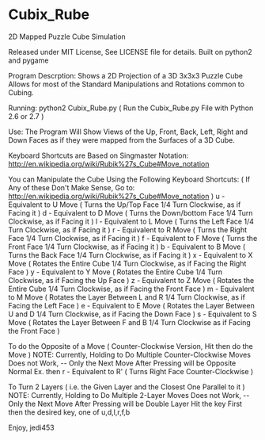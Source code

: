 Cubix_Rube
==========

2D Mapped Puzzle Cube Simulation

Released under MIT License, See LICENSE file for details.
Built on python2 and pygame

Program Descrption:
  Shows a 2D Projection of a 3D 3x3x3 Puzzle Cube
  Allows for most of the Standard Manipulations and Rotations
  common to Cubing.

Running:
  python2 Cubix_Rube.py
  ( Run the Cubix_Rube.py File with Python 2.6 or 2.7 )

Use:
  The Program Will Show Views of the Up, Front, Back,
  Left, Right and Down Faces as if they were mapped from the
  Surfaces of a 3D Cube.

  Keyboard Shortcuts are Based on Singmaster Notation: http://en.wikipedia.org/wiki/Rubik%27s_Cube#Move_notation

  You can Manipulate the Cube Using the Following Keyboard Shortcuts:
  ( If Any of these Don't Make Sense, Go to: http://en.wikipedia.org/wiki/Rubik%27s_Cube#Move_notation )
    u - Equivalent to U Move ( Turns the Up/Top Face 1/4 Turn Clockwise, as if Facing it )
    d - Equivalent to D Move ( Turns the Down/bottom Face 1/4 Turn Clockwise, as if Facing it )
    l - Equivalent to L Move ( Turns the Left Face 1/4 Turn Clockwise, as if Facing it )
    r - Equivalent to R Move ( Turns the Right Face 1/4 Turn Clockwise, as if Facing it )
    f - Equivalent to F Move ( Turns the Front Face 1/4 Turn Clockwise, as if Facing it )
    b - Equivalent to B Move ( Turns the Back Face 1/4 Turn Clockwise, as if Facing it )
    x - Equivalent to X Move ( Rotates the Entire Cube 1/4 Turn Clockwise, as if Facing the Right Face )
    y - Equivalent to Y Move ( Rotates the Entire Cube 1/4 Turn Clockwise, as if Facing the Up Face )
    z - Equivalent to Z Move ( Rotates the Entire Cube 1/4 Turn Clockwise, as if Facing the Front Face )
    m - Equivalent to M Move ( Rotates the Layer Between L and R 1/4 Turn Clockwise, as if Facing the Left Face )
    e - Equivalent to E Move ( Rotates the Layer Between U and D 1/4 Turn Clockwise, as if Facing the Down Face )
    s - Equivalent to S Move ( Rotates the Layer Between F and B 1/4 Turn Clockwise as if Facing the Front Face )


  To do the Opposite of a Move ( Counter-Clockwise Version, Hit <shift> then do the Move )
  NOTE: Currently, Holding <shift> to Do Multiple Counter-Clockwise Moves Does not Work,
    -- Only the Next Move After Pressing <shift> will be Opposite Normal
    Ex. <shift> then r - Equivalent to R' ( Turns Right Face Counter-Clockwise )

  To Turn 2 Layers ( i.e. the Given Layer and the Closest One Parallel to it )
  NOTE: Currently, Holding <ctrl> to Do Multiple 2-Layer Moves Does not Work,
    -- Only the Next Move After Pressing <ctrl> will be Double Layer
  Hit the <ctrl> key First then the desired key, one of u,d,l,r,f,b

Enjoy,
jedi453
